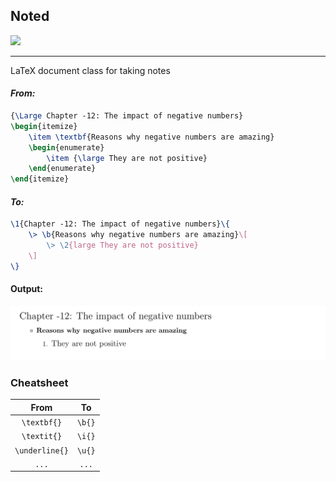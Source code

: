 <p align="center">
<h2>Noted</h2><a href="" alt="version"> <img src="https://img.shields.io/badge/version-1.0-blue.svg"/></a>
</p>

---

LaTeX document class for taking notes  
#### _From:_
```latex
{\Large Chapter -12: The impact of negative numbers}
\begin{itemize}
	\item \textbf{Reasons why negative numbers are amazing}
	\begin{enumerate}
		\item {\large They are not positive}
	\end{enumerate}
\end{itemize}
```
#### _To:_
```latex
\1{Chapter -12: The impact of negative numbers}\{
	\> \b{Reasons why negative numbers are amazing}\[
		\> \2{large They are not positive}
	\]
\}
```
#### Output:
![demo](./docs/imgs/demo.png)

### Cheatsheet
From | To
:----:|:----:
```\textbf{}```| ```\b{}``` 
```\textit{}```| ```\i{}``` 
```\underline{}```| ```\u{}``` 
``` ... ``` | ```...```
